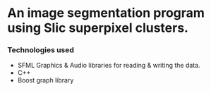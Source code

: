 # An image segmentation program using Slic superpixel clusters.


### Technologies used
* SFML Graphics & Audio libraries for reading & writing the data.
* C++
* Boost graph library
